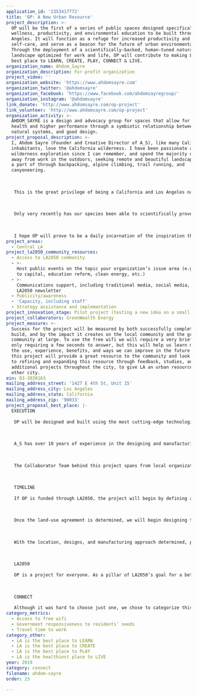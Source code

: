 ```yaml
---
application_id: '2353417772'
title: 'OP: A New Urban Resource'
project_description: >-
  OP will be the first of a series of public spaces designed specifically for
  wellness, productivity, and environmental education to be built throughout Los
  Angeles. It will function as a refuge for increased productivity and
  self-care, and serve as a beacon for the future of urban environmental design.
  Through the deployment of a scientifically-backed, human-tuned natural
  landscape optimized for work and life, OP will contribute to making LA the
  best place to LEARN, CREATE, PLAY, CONNECT & LIVE.
organization_name: Ahdom_Sayre
organization_description: For-profit organization
project_video: ''
organization_website: 'https://www.ahdomsayre.com'
organization_twitter: '@ahdomsayre'
organization_facebook: 'https://www.facebook.com/ahdomsayregroup/'
organization_instagram: '@ahdomsayre'
link_donate: 'http://www.ahdomsayre.com/op-project'
link_volunteer: 'http://www.ahdomsayre.com/op-project'
organization_activity: >-
  AHDOM_SAYRE is a design and advocacy group for spaces that allow for true
  health and higher performance through a symbiotic relationship between humans,
  natural systems, and good design.
project_proposal_description: >-
  I, Ahdom Sayre (Founder and Creative Director of A_S), like many California
  inhabitants, love the California wilderness. I have been passionate about
  wilderness exploration since I can remember, and spend the majority of my time
  away from work in the outdoors, seeking remote and beautiful landscapes to be
  a part of through backpacking, alpine climbing, trail running, and
  canyoneering.
   
   
   
   This is the great privilege of being a California and Los Angeles native, but though we have some of the most awe-inspiring nature in the world only a short drive away, the majority of us, including myself, spend nearly all of our time completely removed from it.
   
   
   
   Only very recently has our species been able to scientifically prove just how important the best of these awe-inspiring experiences are to our well-being and to our capacity to do our best work, and it couldn't have come at a better time. Now it is also our privilege to bring the great gifts of our rich natural environment and mediterranean climate more closely into our daily lives, to benefit from a new lifestyle of improved health and wellness that only LA could foster, and to give back to place that has given us so much.
   
   
   
   I hope OP will prove to be a daily incarnation of the inspiration that can be had in the great landscapes of the CA wilderness, allowing us to live our best lives and do our best work, and reminding us why we need to care for the great gifts that our planet has given us.
project_areas:
  - Central LA
project_la2050_community_resources:
  - Access to LA2050 community
  - >-
    Host public events on the topic your organization’s issue area (e.g. access
    to capital, education reform, clean energy, etc.) 
  - >-
    Communications support, including traditional media, social media, and
    LA2050 newsletter
  - Publicity/awareness
  - 'Capacity, including staff'
  - Strategy assistance and implementation
project_innovation_stage: Pilot project (testing a new idea on a small scale to prove feasibility)
project_collaborators: GreenWealth Energy
project_measure: >-
  Success for the project will be measured by both successfully completing the
  build, and by the impact it creates on the local community and the green
  community at large. To use the free wifi we will require a very brief survey
  only requiring a few seconds to answer, but this will help us learn more about
  the use, experience, benefits, and ways we can improve in the future. We hope
  this project will provide a great resource to the community and look forward
  to refining and expanding this resource through feedback, studies, and
  additional projects throughout the city, to give LA an urban resource like no
  other city.
ein: 83-3830163
mailing_address_street: '1427 E 4th St, Unit 15'
mailing_address_city: Los Angeles
mailing_address_state: California
mailing_address_zip: '90033'
project_proposal_best_place: |-
  EXECUTION
   
   OP will be designed and built using the most cutting-edge technologies and methodologies available for the highest benefit to human and environmental health. Los Angeles is a booming hub for clean-tech innovation and by leveraging the large community of inventors and experts in the area, OP will showcase the best LA and the world has to offer.
   
   
   
   A_S has over 10 years of experience in the designing and manufacturing of high-end, custom architectural spaces, and will be utilizing this experience and in-house manufacturing capabilities to ensure the highest quality product is achieved. But we are not alone.
   
   
   
   The Collaborator Team behind this project spans from local organizations and community development groups, to environmental technology businesses and pioneering carbon-negative manufacturing houses.
   
   
   
   TIMELINE
   
   If OP is funded through LA2050, the project will begin by defining a land-use agreement. This will be in collaboration with our community partners, Linear City and the ADLT Neighborhood Council, to find the best fit for the project and will prioritize the best experience for local pedestrian traffic as well centrality, to provide easy access for as many people as possible. (2-6 weeks)
   
   
   
   Once the land-use agreement is determined, we will begin designing the park per the location, based on our High Performance Design strategy which OP is based on, and with intimate communication between our various technology and manufacturing consultants to ensure this is a project that best showcases the full capacity of each group functioning as one team. (8-12 weeks)
   
   
   
   With the location, designs, and manufacturing approach determined, permitting, manufacturing, and construction will begin. This process will take us through to the end of the timeline, with an estimated duration of 5-7 months.
   
   
   
   LA2050
   
   OP is a project for everyone. As a pillar of LA2050’s goal for a better city for everyone and everything, it will provide an open, multi-use space to learn, create, play, connect and live for anyone who visits, all while fostering the highest performance and health for both us and our environment.
   
   
   
   CONNECT
   
   Although it was hard to choose just one, we chose to categorize this project under CONNECT because of the great potential that ‘space’ has to connect. OP will serve to connect us to each other, and back to our environment, by providing services like free Wifi, a variety of seating, meeting, and working places, incredible natural surroundings, and informational displays highlighting contemporary ideas behind how environments effect our health, happiness and performance. OP will also be a place for community events, connecting us for better civic engagement, and for sharing ideas. Or it can serve to simply connect us back to ourselves, with a beautiful atmosphere for easy access to a place for self-reflection or mental ‘time away’.
category_metrics:
  - Access to free wifi
  - Government responsiveness to residents’ needs
  - Travel time to work
category_other:
  - LA is the best place to LEARN
  - LA is the best place to CREATE
  - LA is the best place to PLAY
  - LA is the healthiest place to LIVE
year: 2019
category: connect
filename: ahdom-sayre
order: 23

---
```

